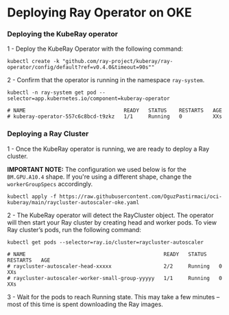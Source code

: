# Deploying Ray Operator on OKE

### Deploying the KubeRay operator

1 - Deploy the KubeRay Operator with the following command:

```
kubectl create -k "github.com/ray-project/kuberay/ray-operator/config/default?ref=v0.4.0&timeout=90s""
```

2 - Confirm that the operator is running in the namespace `ray-system`.

```
kubectl -n ray-system get pod --selector=app.kubernetes.io/component=kuberay-operator

# NAME                                READY   STATUS    RESTARTS   AGE
# kuberay-operator-557c6c8bcd-t9zkz   1/1     Running   0          XXs
```

### Deploying a Ray Cluster

1 - Once the KubeRay operator is running,  we are ready to deploy a Ray cluster.

**IMPORTANT NOTE:** The configuration we used below is for the `BM.GPU.A10.4` shape. If you're using a different shape, change the `workerGroupSpecs` accordingly.

```
kubectl apply -f https://raw.githubusercontent.com/OguzPastirmaci/oci-kuberay/main/raycluster-autoscaler-oke.yaml
```

2 - The KubeRay operator will detect the RayCluster object. The operator will then start your Ray cluster by creating head and worker pods. To view Ray cluster’s pods, run the following command:

```
kubectl get pods --selector=ray.io/cluster=raycluster-autoscaler

# NAME                                             READY   STATUS    RESTARTS   AGE
# raycluster-autoscaler-head-xxxxx                 2/2     Running   0          XXs
# raycluster-autoscaler-worker-small-group-yyyyy   1/1     Running   0          XXs
```

3 - Wait for the pods to reach Running state. This may take a few minutes – most of this time is spent downloading the Ray images.
